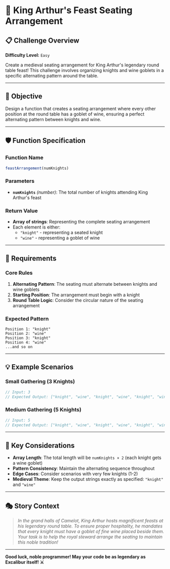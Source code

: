 # 🏰 King Arthur's Feast Seating Arrangement

## 📋 Challenge Overview

**Difficulty Level:** `Easy`

Create a medieval seating arrangement for King Arthur's legendary round table feast! This challenge involves organizing knights and wine goblets in a specific alternating pattern around the table.

---

## 🎯 Objective

Design a function that creates a seating arrangement where every other position at the round table has a goblet of wine, ensuring a perfect alternating pattern between knights and wine.

---

## 🛡️ Function Specification

### Function Name
```javascript
feastArrangement(numKnights)
```

### Parameters
- **`numKnights`** *(number)*: The total number of knights attending King Arthur's feast

### Return Value
- **Array of strings**: Representing the complete seating arrangement
- Each element is either:
  - `"knight"` - representing a seated knight
  - `"wine"` - representing a goblet of wine

---

## 📐 Requirements

### Core Rules
1. **Alternating Pattern**: The seating must alternate between knights and wine goblets
2. **Starting Position**: The arrangement must begin with a knight
3. **Round Table Logic**: Consider the circular nature of the seating arrangement

### Expected Pattern
```
Position 1: "knight"
Position 2: "wine" 
Position 3: "knight"
Position 4: "wine"
...and so on
```

---

## 💡 Example Scenarios

### Small Gathering (3 Knights)
```javascript
// Input: 3
// Expected Output: ["knight", "wine", "knight", "wine", "knight", "wine"]
```

### Medium Gathering (5 Knights)
```javascript
// Input: 5  
// Expected Output: ["knight", "wine", "knight", "wine", "knight", "wine", "knight", "wine", "knight", "wine"]
```

---

## 🤔 Key Considerations

- **Array Length**: The total length will be `numKnights × 2` (each knight gets a wine goblet)
- **Pattern Consistency**: Maintain the alternating sequence throughout
- **Edge Cases**: Consider scenarios with very few knights (1-2)
- **Medieval Theme**: Keep the output strings exactly as specified: `"knight"` and `"wine"`

---

## 🎭 Story Context

> *In the grand halls of Camelot, King Arthur hosts magnificent feasts at his legendary round table. To ensure proper hospitality, he mandates that every knight must have a goblet of fine wine placed beside them. Your task is to help the royal steward arrange the seating to maintain this noble tradition!*

---

**Good luck, noble programmer! May your code be as legendary as Excalibur itself! ⚔️**
